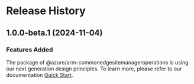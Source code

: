 # Release History
    
## 1.0.0-beta.1 (2024-11-04)

### Features Added

The package of @azure/arm-commonedgesitemanageroperations is using our next generation design principles. To learn more, please refer to our documentation [Quick Start](https://aka.ms/azsdk/js/mgmt/quickstart).

